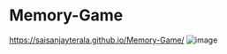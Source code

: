 # Memory-Game
https://saisanjayterala.github.io/Memory-Game/
![image](https://github.com/user-attachments/assets/1317fbb5-2813-4dff-9193-981a073bb0d2)
